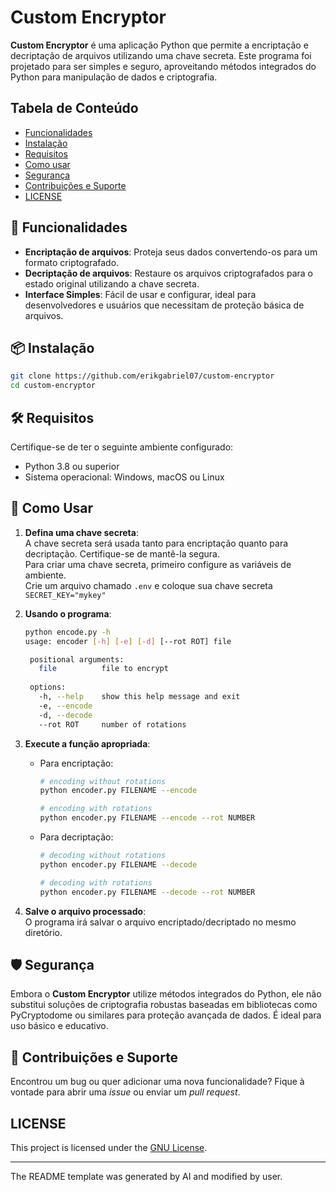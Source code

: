 # Custom Encryptor

**Custom Encryptor** é uma aplicação Python que permite a encriptação e decriptação de arquivos utilizando uma chave secreta. Este programa foi projetado para ser simples e seguro, aproveitando métodos integrados do Python para manipulação de dados e criptografia.

## Tabela de Conteúdo
- [Funcionalidades](#funcionalidades)  
- [Instalação](#instalação)  
- [Requisitos](#requisitos)  
- [Como usar](#como-usar)  
- [Segurança](#segurança)  
- [Contribuições e Suporte](#contribuições-e-suporte)
- [LICENSE](#LICENSE)


## 🚀 Funcionalidades

- **Encriptação de arquivos**: Proteja seus dados convertendo-os para um formato criptografado.
- **Decriptação de arquivos**: Restaure os arquivos criptografados para o estado original utilizando a chave secreta.
- **Interface Simples**: Fácil de usar e configurar, ideal para desenvolvedores e usuários que necessitam de proteção básica de arquivos.

## 📦 Instalação
```bash
git clone https://github.com/erikgabriel07/custom-encryptor
cd custom-encryptor
```

## 🛠️ Requisitos

Certifique-se de ter o seguinte ambiente configurado:

- Python 3.8 ou superior
- Sistema operacional: Windows, macOS ou Linux

## 🔑 Como Usar

1. **Defina uma chave secreta**:  
   A chave secreta será usada tanto para encriptação quanto para decriptação. Certifique-se de mantê-la segura.  
   Para criar uma chave secreta, primeiro configure as variáveis de ambiente.  
   Crie um arquivo chamado `.env` e coloque sua chave secreta `SECRET_KEY="mykey"`

2. **Usando o programa**:  
   ```bash
   python encode.py -h
   usage: encoder [-h] [-e] [-d] [--rot ROT] file

    positional arguments:
      file          file to encrypt
    
    options:
      -h, --help    show this help message and exit
      -e, --encode
      -d, --decode
      --rot ROT     number of rotations
   ```

3. **Execute a função apropriada**:
   - Para encriptação:
     ```bash
     # encoding without rotations
     python encoder.py FILENAME --encode

     # encoding with rotations
     python encoder.py FILENAME --encode --rot NUMBER
     ```
   - Para decriptação:
     ```bash
     # decoding without rotations
     python encoder.py FILENAME --decode

     # decoding with rotations
     python encoder.py FILENAME --decode --rot NUMBER
     ```
     
4. **Salve o arquivo processado**:  
   O programa irá salvar o arquivo encriptado/decriptado no mesmo diretório.

## 🛡️ Segurança

Embora o **Custom Encryptor** utilize métodos integrados do Python, ele não substitui soluções de criptografia robustas baseadas em bibliotecas como PyCryptodome ou similares para proteção avançada de dados. É ideal para uso básico e educativo.

## 🐛 Contribuições e Suporte

Encontrou um bug ou quer adicionar uma nova funcionalidade? Fique à vontade para abrir uma *issue* ou enviar um *pull request*.  

## LICENSE
This project is licensed under the [GNU License](LICENSE).

---

The README template was generated by AI and modified by user.
